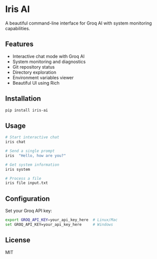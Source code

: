 # Iris AI

A beautiful command-line interface for Groq AI with system monitoring capabilities.

## Features

- Interactive chat mode with Groq AI
- System monitoring and diagnostics
- Git repository status
- Directory exploration
- Environment variables viewer
- Beautiful UI using Rich

## Installation

```bash
pip install iris-ai
```

## Usage

```bash
# Start interactive chat
iris chat

# Send a single prompt
iris  "Hello, how are you?"

# Get system information
iris system

# Process a file
iris file input.txt
```

## Configuration

Set your Groq API key:
```bash
export GROQ_API_KEY=your_api_key_here  # Linux/Mac
set GROQ_API_KEY=your_api_key_here     # Windows
```

## License

MIT
